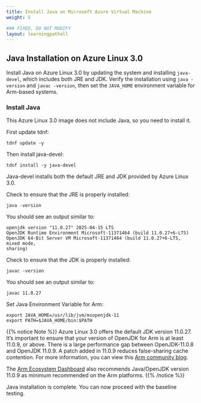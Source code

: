 ```yaml
---
title: Install Java on Microsoft Azure Virtual Machine
weight: 5

### FIXED, DO NOT MODIFY
layout: learningpathall
---
```




## Java Installation on Azure Linux 3.0
Install Java on Azure Linux 3.0 by updating the system and installing `java-devel`, which includes both JRE and JDK. Verify the installation using `java -version` and `javac -version`, then set the `JAVA_HOME` environment variable for Arm-based systems.


### Install Java

This Azure Linux 3.0 image does not include Java, so you need to install it.  

First update tdnf:

```console
tdnf update -y 
``` 
Then install java-devel:

```console
tdnf install -y java-devel  
```
 
Java-devel installs both the default JRE and JDK provided by Azure Linux 3.0.

Check to ensure that the JRE is properly installed: 

```console
java -version 
``` 

You should see an output similar to: 

```output
openjdk version "11.0.27" 2025-04-15 LTS 
OpenJDK Runtime Environment Microsoft-11371464 (build 11.0.27+6-LTS) 
OpenJDK 64-Bit Server VM Microsoft-11371464 (build 11.0.27+6-LTS, mixed mode, 
sharing) 
```

Check to ensure that the JDK is properly installed:

```console
javac -version 
```
You should see an output similar to:

```output
javac 11.0.27 
```

Set Java Environment Variable for Arm: 

```console 
export JAVA_HOME=/usr/lib/jvm/msopenjdk-11 
export PATH=$JAVA_HOME/bin:$PATH 
```
 
{{% notice Note %}}
Azure Linux 3.0 offers the default JDK version 11.0.27. It’s important to ensure that your version of OpenJDK for Arm is at least 11.0.9, or above. There is a large performance gap between OpenJDK-11.0.8 and OpenJDK 11.0.9. A patch added in 11.0.9 reduces false-sharing cache contention. 
For more information, you can view this [Arm community blog](https://community.arm.com/arm-community-blogs/b/architectures-and-processors-blog/posts/java-performance-on-neoverse-n1). 

The [Arm Ecosystem Dashboard](https://developer.arm.com/ecosystem-dashboard/) also recommends Java/OpenJDK version 11.0.9 as minimum recommended on the Arm platforms.
{{% /notice %}}

Java installation is complete. You can now proceed with the baseline testing.
